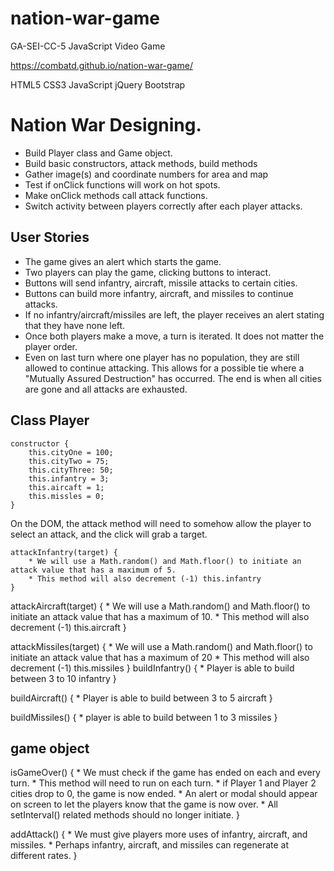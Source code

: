 # nation-war-game
GA-SEI-CC-5 JavaScript Video Game

https://combatd.github.io/nation-war-game/

HTML5
CSS3
JavaScript
jQuery
Bootstrap

# Nation War Designing.

- Build Player class and Game object.
- Build basic constructors, attack methods, build methods
- Gather image(s) and coordinate numbers for area and map
- Test if onClick functions will work on hot spots.
- Make onClick methods call attack functions.
- Switch activity between players correctly after each player attacks.

## User Stories
- The game gives an alert which starts the game.
- Two players can play the game, clicking buttons to interact.
- Buttons will send infantry, aircraft, missile attacks to certain cities.
- Buttons can build more infantry, aircraft, and missiles to continue attacks.
- If no infantry/aircraft/missiles are left, the player receives an alert stating that they have none left.
- Once both players make a move, a turn is iterated. It does not matter the player order.
- Even on last turn where one player has no population, they are still allowed to continue attacking. This allows for a possible tie where a "Mutually Assured Destruction" has occurred. The end is when all cities are gone and all attacks are exhausted.

## Class Player 
```
constructor {
    this.cityOne = 100; 
    this.cityTwo = 75; 
    this.cityThree: 50;
    this.infantry = 3;
    this.aircaft = 1;
    this.missles = 0;
}
```

On the DOM, the attack method will need to somehow allow the player to select an attack, and the click will grab a target.

```
attackInfantry(target) {
    * We will use a Math.random() and Math.floor() to initiate an attack value that has a maximum of 5.
    * This method will also decrement (-1) this.infantry
}
```

attackAircraft(target) {
    * We will use a Math.random() and Math.floor() to initiate an attack value that has a maximum of 10.
    * This method will also decrement (-1) this.aircraft
}

attackMissiles(target) {
    * We will use a Math.random() and Math.floor() to initiate an attack value that has a maximum of 20
    * This method will also decrement (-1) this.missiles
}
buildInfantry() {
    * Player is able to build between 3 to 10 infantry
}

buildAircraft() {
    * Player is able to build between 3 to 5 aircraft
}

buildMissiles() {
    * player is able to build between 1 to 3 missiles
}


## game object

isGameOver() {
    * We must check if the game has ended on each and every turn.
    * This method will need to run on each turn.
    * if Player 1 and Player 2 cities drop to 0, the game is now ended.
    * An alert or modal should appear on screen to let the players know that the game is now over.
    * All setInterval() related methods should no longer initiate.
}

addAttack() {
    * We must give players more uses of infantry, aircraft, and missiles.
    * Perhaps infantry, aircraft, and missiles can regenerate at different rates. 
}
